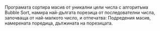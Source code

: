 Програмата сортира масив от уникални цели числа с алгоритъма Bubble Sort, намира най-дългата порезица от последователни числа, започваща от най-малкото число, и отпечатва:
Подредения масив, намерената поредица, дължината на порезицата.
